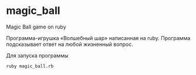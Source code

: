 # magic_ball
Magic Ball game on ruby

Программа-игрушка «Волшебный шар» написанная на ruby.
Программа подсказывает ответ на любой жизненный вопрос.

Для запуска программы

`ruby magic_ball.rb`

